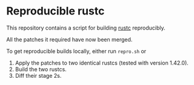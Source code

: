 # Reproducible rustc

This repository contains a script for building [rustc](https://github.com/rust-lang/rust) reproducibly.

All the patches it required have now been merged.

To get reproducible builds locally, either run `repro.sh` or

1. Apply the patches to two identical rustcs (tested with version 1.42.0).
2. Build the two rustcs.
3. Diff their stage 2s.
